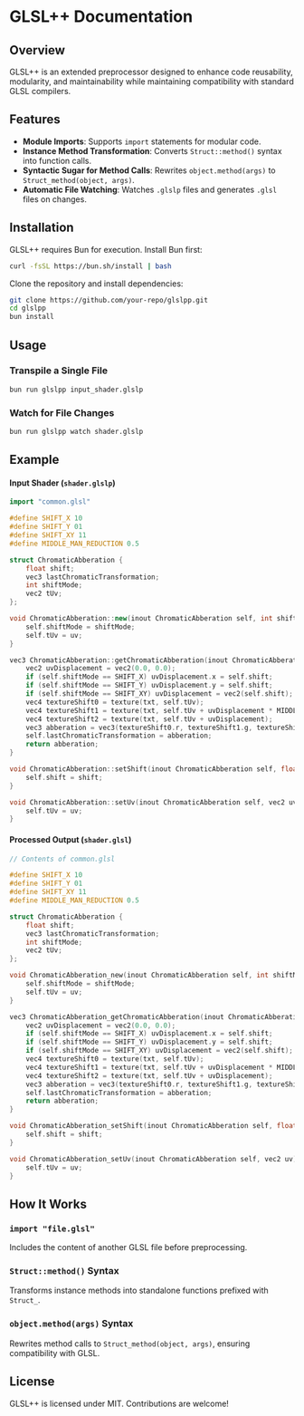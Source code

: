 # GLSL++ Documentation

## Overview
GLSL++ is an extended preprocessor designed to enhance code reusability, modularity, and maintainability while maintaining compatibility with standard GLSL compilers.

## Features
- **Module Imports**: Supports `import` statements for modular code.
- **Instance Method Transformation**: Converts `Struct::method()` syntax into function calls.
- **Syntactic Sugar for Method Calls**: Rewrites `object.method(args)` to `Struct_method(object, args)`.
- **Automatic File Watching**: Watches `.glslp` files and generates `.glsl` files on changes.

## Installation
GLSL++ requires Bun for execution. Install Bun first:
```sh
curl -fsSL https://bun.sh/install | bash
```
Clone the repository and install dependencies:
```sh
git clone https://github.com/your-repo/glslpp.git
cd glslpp
bun install
```

## Usage
### Transpile a Single File
```sh
bun run glslpp input_shader.glslp
```

### Watch for File Changes
```sh
bun run glslpp watch shader.glslp
```

## Example
#### Input Shader (`shader.glslp`)
```cpp
import "common.glsl"

#define SHIFT_X 10
#define SHIFT_Y 01
#define SHIFT_XY 11
#define MIDDLE_MAN_REDUCTION 0.5

struct ChromaticAbberation {
    float shift;
    vec3 lastChromaticTransformation;
    int shiftMode;
    vec2 tUv;
};

void ChromaticAbberation::new(inout ChromaticAbberation self, int shiftMode, vec2 uv) {
    self.shiftMode = shiftMode;
    self.tUv = uv;
}

vec3 ChromaticAbberation::getChromaticAbberation(inout ChromaticAbberation self, sampler2D txt) {
    vec2 uvDisplacement = vec2(0.0, 0.0);
    if (self.shiftMode == SHIFT_X) uvDisplacement.x = self.shift;
    if (self.shiftMode == SHIFT_Y) uvDisplacement.y = self.shift;
    if (self.shiftMode == SHIFT_XY) uvDisplacement = vec2(self.shift);
    vec4 textureShift0 = texture(txt, self.tUv);
    vec4 textureShift1 = texture(txt, self.tUv + uvDisplacement * MIDDLE_MAN_REDUCTION);
    vec4 textureShift2 = texture(txt, self.tUv + uvDisplacement);
    vec3 abberation = vec3(textureShift0.r, textureShift1.g, textureShift2.b);
    self.lastChromaticTransformation = abberation;
    return abberation;
}

void ChromaticAbberation::setShift(inout ChromaticAbberation self, float shift) {
    self.shift = shift;
}

void ChromaticAbberation::setUv(inout ChromaticAbberation self, vec2 uv) {
    self.tUv = uv;
}
```
#### Processed Output (`shader.glsl`)
```cpp
// Contents of common.glsl

#define SHIFT_X 10
#define SHIFT_Y 01
#define SHIFT_XY 11
#define MIDDLE_MAN_REDUCTION 0.5

struct ChromaticAbberation {
    float shift;
    vec3 lastChromaticTransformation;
    int shiftMode;
    vec2 tUv;
};

void ChromaticAbberation_new(inout ChromaticAbberation self, int shiftMode, vec2 uv) {
    self.shiftMode = shiftMode;
    self.tUv = uv;
}

vec3 ChromaticAbberation_getChromaticAbberation(inout ChromaticAbberation self, sampler2D txt) {
    vec2 uvDisplacement = vec2(0.0, 0.0);
    if (self.shiftMode == SHIFT_X) uvDisplacement.x = self.shift;
    if (self.shiftMode == SHIFT_Y) uvDisplacement.y = self.shift;
    if (self.shiftMode == SHIFT_XY) uvDisplacement = vec2(self.shift);
    vec4 textureShift0 = texture(txt, self.tUv);
    vec4 textureShift1 = texture(txt, self.tUv + uvDisplacement * MIDDLE_MAN_REDUCTION);
    vec4 textureShift2 = texture(txt, self.tUv + uvDisplacement);
    vec3 abberation = vec3(textureShift0.r, textureShift1.g, textureShift2.b);
    self.lastChromaticTransformation = abberation;
    return abberation;
}

void ChromaticAbberation_setShift(inout ChromaticAbberation self, float shift) {
    self.shift = shift;
}

void ChromaticAbberation_setUv(inout ChromaticAbberation self, vec2 uv) {
    self.tUv = uv;
}
```

## How It Works
### `import "file.glsl"`
Includes the content of another GLSL file before preprocessing.

### `Struct::method()` Syntax
Transforms instance methods into standalone functions prefixed with `Struct_`.

### `object.method(args)` Syntax
Rewrites method calls to `Struct_method(object, args)`, ensuring compatibility with GLSL.

## License
GLSL++ is licensed under MIT. Contributions are welcome!

